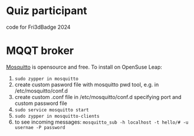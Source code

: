 # Quiz participant

code for Fri3dBadge 2024

# MQQT broker

[Mosquitto](https://mosquitto.org/) is opensource and free.
To install on OpenSuse Leap:
1. `sudo zypper in mosquitto`
2. create custom pasword file with mosquitto pwd tool, e.g. in /etc/mosquitto/conf.d
3. create custom .conf file in /etc/mosquitto/conf.d specifying port and custom password file
3. `sudo service mosquitto start`
4. `sudo zypper in mosquitto-clients`
5. to see incoming messages: `mosquitto_sub -h localhost -t hello/# -u usernae -P password`
